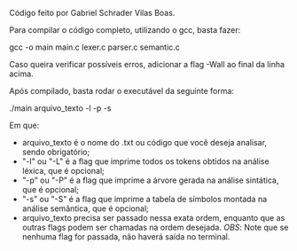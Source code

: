 Código feito por Gabriel Schrader Vilas Boas.

Para compilar o código completo, utilizando o gcc, basta fazer:

gcc -o main main.c lexer.c parser.c semantic.c

Caso queira verificar possíveis erros, adicionar a flag -Wall ao final da linha acima.

Após compilado, basta rodar o executável da seguinte forma:

./main arquivo_texto -l -p -s

Em que:
  - arquivo_texto é o nome do .txt ou código que você deseja analisar, sendo obrigatório;
  - "-l" ou "-L" é a flag que imprime todos os tokens obtidos na análise léxica, que é opcional;
  - "-p" ou "-P" é a flag que imprime a árvore gerada na análise sintática, que é opcional;
  - "-s" ou "-S" é a flag que imprime a tabela de símbolos montada na análise semântica, que é opcional;
  - arquivo_texto precisa ser passado nessa exata ordem, enquanto que as outras flags podem ser chamadas na ordem desejada.
  *OBS*: Note que se nenhuma flag for passada, não haverá saída no terminal.
